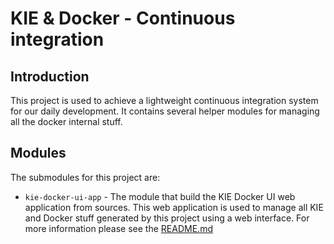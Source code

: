 KIE & Docker - Continuous integration
=====================================

Introduction
------------
This project is used to achieve a lightweight continuous integration system for our daily development. It contains several helper modules for managing all the docker internal stuff.                     

Modules
-------
The submodules for this project are:                    
* `kie-docker-ui-app` - The module that build the KIE Docker UI web application from sources. This web application is used to manage all KIE and Docker stuff generated by this project using a web interface. For more information please see the [README.md](./kie-docker-ui-app/README.md)                                

